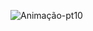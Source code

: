 ![Animação-pt10](https://user-images.githubusercontent.com/86725282/174087049-d1e597b5-85ba-4c2c-ba9b-f6b077a75fdf.gif)
